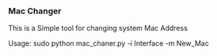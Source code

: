 ### Mac Changer

This is a Simple tool for changing system Mac Address 

Usage: sudo python mac_chaner.py -i Interface -m New_Mac